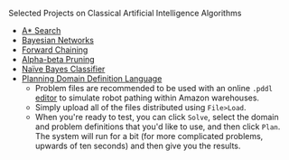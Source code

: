 Selected Projects on Classical Artificial Intelligence Algorithms
* [A* Search](https://en.wikipedia.org/wiki/A*_search_algorithm)
* [Bayesian Networks](https://en.wikipedia.org/wiki/Bayesian_network)
* [Forward Chaining](https://en.wikipedia.org/wiki/Forward_chaining)
* [Alpha-beta Pruning](https://en.wikipedia.org/wiki/Alpha%E2%80%93beta_pruning)
* [Naïve Bayes Classifier](https://en.wikipedia.org/wiki/Naive_Bayes_classifier)
* [Planning Domain Definition Language](https://en.wikipedia.org/wiki/Planning_Domain_Definition_Language)
    - Problem files are recommended to be used with an online `.pddl` [editor](http://editor.planning.domains/#) to simulate robot pathing within Amazon warehouses.
    - Simply upload all of the files distributed using `File>Load`.
    - When you're ready to test, you can click `Solve`, select the domain and problem definitions that you'd like to use, and then click `Plan`. The system will run for a bit (for more complicated problems, upwards of ten seconds) and then give you the results.

